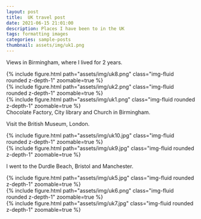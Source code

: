 ```yaml
---
layout: post
title:  UK travel post
date: 2021-06-15 21:01:00
description: Places I have been to in the UK
tags: formatting images
categories: sample-posts
thumbnail: assets/img/uk1.png
---
```

Views in Birmingham, where I lived for 2 years.

<div class="row">
    <div class="col-sm mt-3 mt-md-0">
        {% include figure.html path="assets/img/uk8.png" class="img-fluid rounded z-depth-1" zoomable=true %}
    </div>
    <div class="col-sm mt-3 mt-md-0">
        {% include figure.html path="assets/img/uk2.png" class="img-fluid rounded z-depth-1" zoomable=true %}
    </div>
    <div class="col-sm mt-3 mt-md-0">
        {% include figure.html path="assets/img/uk1.png" class="img-fluid rounded z-depth-1" zoomable=true %}
    </div>
</div>
<div class="caption">
    Chocolate Factory, City library and Church in Birmingham.
</div>

Visit the British Museum, London.

<div class="row mt-3">
    <div class="col-sm mt-3 mt-md-0">
        {% include figure.html path="assets/img/uk10.jpg" class="img-fluid rounded z-depth-1" zoomable=true %}
    </div>
    <div class="col-sm mt-3 mt-md-0">
        {% include figure.html path="assets/img/uk9.jpg" class="img-fluid rounded z-depth-1" zoomable=true %}
    </div>
</div>

I went to the Durdle Beach, Bristol and Manchester.

<div class="row mt-3">
    <!-- First column with nested rows for uk5 and uk6 -->
    <div class="col-sm mt-3 mt-md-0">
        <div class="row">
            <div class="col-12">
                {% include figure.html path="assets/img/uk5.jpg" class="img-fluid rounded z-depth-1" zoomable=true %}
            </div>
            <div class="col-12 mt-3 mt-md-0">
                {% include figure.html path="assets/img/uk6.png" class="img-fluid rounded z-depth-1" zoomable=true %}
            </div>
        </div>
    </div>
    <!-- Second column for uk7 -->
    <div class="col-sm mt-3 mt-md-0">
        {% include figure.html path="assets/img/uk7.jpg" class="img-fluid rounded z-depth-1" zoomable=true %}
    </div>
</div>
